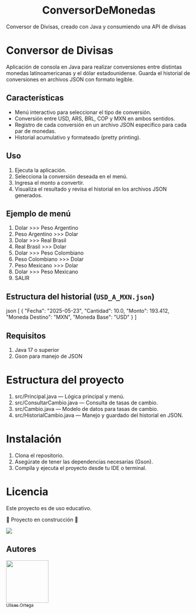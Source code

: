 
<h1 align="center"> ConversorDeMonedas </h1>


Conversor de Divisas, creado con Java y consumiendo una API de divisas


# Conversor de Divisas

Aplicación de consola en Java para realizar conversiones entre distintas monedas latinoamericanas y el dólar estadounidense. Guarda el historial de conversiones en archivos JSON con formato legible.

## Características

- Menú interactivo para seleccionar el tipo de conversión.
- Conversión entre USD, ARS, BRL, COP y MXN en ambos sentidos.
- Registro de cada conversión en un archivo JSON específico para cada par de monedas.
- Historial acumulativo y formateado (pretty printing).

## Uso

1. Ejecuta la aplicación.
2. Selecciona la conversión deseada en el menú.
3. Ingresa el monto a convertir.
4. Visualiza el resultado y revisa el historial en los archivos JSON generados.

## Ejemplo de menú

1. Dolar >>> Peso Argentino
2. Peso Argentino >>> Dolar
3. Dolar >>> Real Brasil
4. Real Brasil >>> Dolar
5. Dolar >>> Peso Colombiano
6. Peso Colombiano >>> Dolar
7. Peso Mexicano >>> Dolar
8. Dolar >>> Peso Mexicano
9. SALIR

## Estructura del historial (`USD_A_MXN.json`)

json
[
  {
    "Fecha": "2025-05-23",
    "Cantidad": 10.0,
    "Monto": 193.412,
    "Moneda Destino": "MXN",
    "Moneda Base": "USD"
  }
]




## Requisitos

1. Java 17 o superior
2. Gson para manejo de JSON

# Estructura del proyecto

1. src/Principal.java — Lógica principal y menú.
2. src/ConsultarCambio.java — Consulta de tasas de cambio.
3. src/Cambio.java — Modelo de datos para tasas de cambio.
4. src/HistorialCambio.java — Manejo y guardado del historial en JSON.

# Instalación

1. Clona el repositorio.
2. Asegúrate de tener las dependencias necesarias (Gson).
3. Compila y ejecuta el proyecto desde tu IDE o terminal.
   
# Licencia

Este proyecto es de uso educativo.

:construction: Proyecto en construcción :construction:


<p align="left">
<img src="https://img.shields.io/badge/STATUS-EN%20DESAROLLO-green">
</p>

## Autores
 [<img src="https://imgs.search.brave.com/kZaSCy3iL3I-N89Ea7_Zp8ohHfMieIga_L1HiM-4Ph8/rs:fit:500:0:0:0/g:ce/aHR0cHM6Ly9pbWdz/LnNlYXJjaC5icmF2/ZS5jb20vdktqNWwy/UHU3bDBUeDdFZ0RU/UHJJNEstU2JHLXkz/Unp0SThtNkpuN215/cy9yczpmaXQ6NTAw/OjA6MDowL2c6Y2Uv/YUhSMGNITTZMeTkw/TXk1bS9kR05rYmk1/dVpYUXZhbkJuL0x6/QTFMems1THpFeEx6/WTIvTHpNMk1GOUdY/elU1T1RFeC9Oall6/TVY5eVJFUnBWR05y/L1RuazFiV1YwVVZJ/elMxSmEvTm1wVFFU/RlpWa00xVW5aRC9j/eTVxY0dj.jpeg" width=115><br><sub>Ulises Ortega</sub>](https://github.com/UlisesOrtg)  
